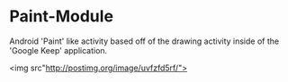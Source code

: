 # Paint-Module
Android 'Paint' like activity based off of the drawing activity inside of the 'Google Keep' application. 

<img src"http://postimg.org/image/uvfzfd5rf/"></img>
